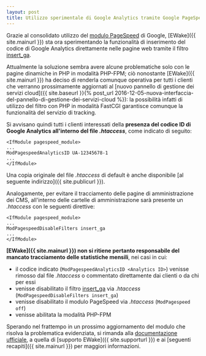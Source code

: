 ```yaml
---
layout: post
title: Utilizzo sperimentale di Google Analytics tramite Google PageSpeed
---
```


Grazie al consolidato utilizzo del [modulo PageSpeed](https://developers.google.com/speed/pagespeed/module/) di Google, [EWake]({{ site.mainurl }}) sta ora sperimentando la funzionalità di inserimento del codice di Google Analytics direttamente nelle pagine web tramite il filtro [insert_ga](https://developers.google.com/speed/pagespeed/module/filter-insert-ga).

Attualmente la soluzione sembra avere alcune problematiche solo con le pagine dinamiche in PHP in modalità PHP-FPM; ciò nonostante [EWake]({{ site.mainurl }}) ha deciso di renderla comunque operativa per tutti i clienti che verranno prossimamente aggiornati al [nuovo pannello di gestione dei servizi cloud]({{ site.baseurl }}{% post_url 2016-12-05-nuova-interfaccia-del-pannello-di-gestione-dei-servizi-cloud %}): la possibilità infatti di utilizzo del filtro con PHP in modalità FastCGI garantisce comunque la funzionalità del servizio di tracking.

Si avvisano quindi tutti i clienti interessati della **presenza del codice ID di Google Analytics all'interno del file _.htaccess_**, come indicato di seguito:

```text
<IfModule pagespeed_module>
...
ModPagespeedAnalyticsID UA-12345678-1
...
</IfModule>
```
Una copia originale del file _.htaccess_ di default è anche disponibile [al seguente indirizzo]({{ site.publicurl }}).

Analogamente, per evitare il tracciamento delle pagine di amministrazione dei CMS, all'interno delle cartelle di amministrazione sarà presente un _.htaccess_ con le seguenti direttive:

```text
<IfModule pagespeed_module>
...
ModPagespeedDisableFilters insert_ga
...
</IfModule>
```

**[EWake]({{ site.mainurl }}) non si ritiene pertanto responsabile del mancato tracciamento delle statistiche mensili**, nei casi in cui:

- il codice indicato (`ModPagespeedAnalyticsID <Analytics ID>`) venisse rimosso dal file _.htaccess_ o commentato direttamente dai clienti o da chi per essi
- venisse disabilitato il filtro [insert_ga](https://developers.google.com/speed/pagespeed/module/filter-insert-ga) via _.htaccess_ (`ModPagespeedDisableFilters insert_ga`)
- venisse disabilitato il modulo PageSpeed via _.htaccess_ (`ModPagespeed off`)
- venisse abilitata la modalità PHP-FPM

Sperando nel frattempo in un prossimo aggiornamento del modulo che risolva la problematica evidenziata, si rimanda alla [documentazione ufficiale](https://developers.google.com/speed/pagespeed/module/), a quella di [supporto EWake]({{ site.supporturl }}) e ai [seguenti recapiti]({{ site.mainurl }}) per maggiori informazioni. 